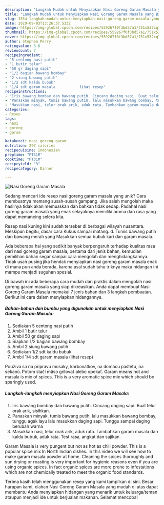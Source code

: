```yaml
---
description: "Langkah Mudah untuk Menyiapkan Nasi Goreng Garam Masala yang Bikin Ngiler"
title: "Langkah Mudah untuk Menyiapkan Nasi Goreng Garam Masala yang Bikin Ngiler"
slug: 3554-langkah-mudah-untuk-menyiapkan-nasi-goreng-garam-masala-yang-bikin-ngiler
date: 2020-09-03T13:26:37.533Z
image: https://img-global.cpcdn.com/recipes/559267f0f3bd57a1/751x532cq70/nasi-goreng-garam-masala-foto-resep-utama.jpg
thumbnail: https://img-global.cpcdn.com/recipes/559267f0f3bd57a1/751x532cq70/nasi-goreng-garam-masala-foto-resep-utama.jpg
cover: https://img-global.cpcdn.com/recipes/559267f0f3bd57a1/751x532cq70/nasi-goreng-garam-masala-foto-resep-utama.jpg
author: Stephen Perry
ratingvalue: 3.6
reviewcount: 7
recipeingredient:
- "5 centong nasi putih"
- "1 butir telur"
- "50 gr daging sapi"
- "1/2 bagian bawang bombay"
- "2 siung bawang putih"
- "1/2 sdt kaldu bubuk"
- "1/4 sdt garam masala           lihat resep"
recipeinstructions:
- "Iris bawang bombay dan bawang putih. Cincang daging sapi. Buat telur orak arik, sisihkan."
- "Panaskan minyak, tumis bawang putih, lalu masukkan bawang bombay, tunggu agak layu lalu masukkan daging sapi. Tunggu sampai daging berubah warna"
- "Masukkan nasi, telur orak arik, aduk rata. Tambahkan garam masala dan kaldu bubuk, aduk rata. Test rasa, angkat dan sajikan."
categories:
- Resep
tags:
- nasi
- goreng
- garam

katakunci: nasi goreng garam 
nutrition: 297 calories
recipecuisine: Indonesian
preptime: "PT31M"
cooktime: "PT31M"
recipeyield: "3"
recipecategory: Dinner

---
```



![Nasi Goreng Garam Masala](https://img-global.cpcdn.com/recipes/559267f0f3bd57a1/751x532cq70/nasi-goreng-garam-masala-foto-resep-utama.jpg)

Sedang mencari ide resep nasi goreng garam masala yang unik? Cara membuatnya memang susah-susah gampang. Jika salah mengolah maka hasilnya tidak akan memuaskan dan bahkan tidak sedap. Padahal nasi goreng garam masala yang enak selayaknya memiliki aroma dan rasa yang dapat memancing selera kita.

Resep nasi kuning kini sudah tersebar di berbagai wilayah nusantara. Meskipun begitu, dasar cara Kukus sampai matang. d. Tumis bawang putih dan bawang merah yang Masukkan semua bubuk kari dan garam masala.

Ada beberapa hal yang sedikit banyak berpengaruh terhadap kualitas rasa dari nasi goreng garam masala, pertama dari jenis bahan, kemudian pemilihan bahan segar sampai cara mengolah dan menghidangkannya. Tidak usah pusing jika hendak menyiapkan nasi goreng garam masala enak di mana pun anda berada, karena asal sudah tahu triknya maka hidangan ini mampu menjadi suguhan spesial.


Di bawah ini ada beberapa cara mudah dan praktis dalam mengolah nasi goreng garam masala yang siap dikreasikan. Anda dapat membuat Nasi Goreng Garam Masala memakai 7 jenis bahan dan 3 langkah pembuatan. Berikut ini cara dalam menyiapkan hidangannya.

<!--inarticleads1-->

##### Bahan-bahan dan bumbu yang digunakan untuk menyiapkan Nasi Goreng Garam Masala:

1. Sediakan 5 centong nasi putih
1. Ambil 1 butir telur
1. Ambil 50 gr daging sapi
1. Siapkan 1/2 bagian bawang bombay
1. Ambil 2 siung bawang putih
1. Sediakan 1/2 sdt kaldu bubuk
1. Ambil 1/4 sdt garam masala           (lihat resep)


Používa sa na prípravu musaky, karbonátkov, na domácu paštétu, na sekanú. Potom stačí mäso grilovať alebo opekať. Garam means hot and masala is mix of spices. This is a very aromatic spice mix which should be sparingly used. 

<!--inarticleads2-->

##### Langkah-langkah menyiapkan Nasi Goreng Garam Masala:

1. Iris bawang bombay dan bawang putih. Cincang daging sapi. Buat telur orak arik, sisihkan.
1. Panaskan minyak, tumis bawang putih, lalu masukkan bawang bombay, tunggu agak layu lalu masukkan daging sapi. Tunggu sampai daging berubah warna
1. Masukkan nasi, telur orak arik, aduk rata. Tambahkan garam masala dan kaldu bubuk, aduk rata. Test rasa, angkat dan sajikan.


Garam Masala is very pungent but not as hot as chili powder. This is a popular spice mix In North Indian dishes. In this video we will see how to make garam masala powder at home. Cleaning the spices thoroughly and sun drying or roasting is very important for hygienic reasons even if you are using organic spices. In fact organic spices are more prone to infestations which are not chemically treated to meet the organic food standards. 

Terima kasih telah menggunakan resep yang kami tampilkan di sini. Besar harapan kami, olahan Nasi Goreng Garam Masala yang mudah di atas dapat membantu Anda menyiapkan hidangan yang menarik untuk keluarga/teman ataupun menjadi ide untuk berjualan makanan. Selamat mencoba!

